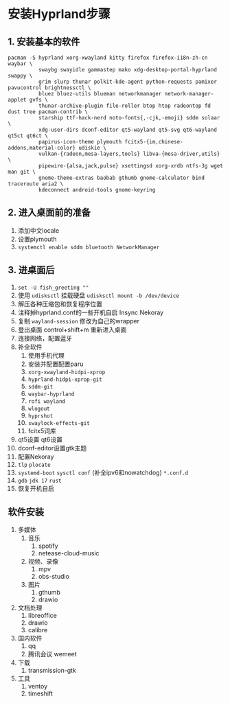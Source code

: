 # 安装Hyprland步骤

## 1. 安装基本的软件

```
pacman -S hyprland xorg-xwayland kitty firefox firefox-i18n-zh-cn waybar \
          swaybg swayidle gammastep mako xdg-desktop-portal-hyprland swappy \
          grim slurp thunar polkit-kde-agent python-requests pamixer pavucontrol brightnessctl \
          bluez bluez-utils blueman networkmanager network-manager-applet gvfs \ 
          thunar-archive-plugin file-roller btop htop radeontop fd dust tree pacman-contrib \
          starship ttf-hack-nerd noto-fonts{,-cjk,-emoji} sddm solaar \ 
          xdg-user-dirs dconf-editor qt5-wayland qt5-svg qt6-wayland qt5ct qt6ct \
          papirus-icon-theme plymouth fcitx5-{im,chinese-addons,material-color} udiskie \
          vulkan-{radeon,mesa-layers,tools} libva-{mesa-driver,utils} \
          pipewire-{alsa,jack,pulse} xsettingsd xorg-xrdb ntfs-3g wget man git \
          gnome-theme-extras baobab gthumb gnome-calculator bind traceroute aria2 \
          kdeconnect android-tools gnome-keyring
```

## 2. 进入桌面前的准备

1. 添加中文locale
2. 设置plymouth
3. `systemctl enable sddm bluetooth NetworkManager`

## 3. 进桌面后

1. `set -U fish_greeting ""`
2. 使用 `udisksctl` 挂载硬盘 `udisksctl mount -b /dev/device`
3. 解压各种压缩包和恢复程序位置
4. 注释掉hyprland.conf的一些开机自启 Insync Nekoray
5. 复制 `wayland-session` 修改为自己的wrapper
6. 登出桌面 control+shift+m 重新进入桌面
7. 连接网络，配置蓝牙
8. 补全软件
   1. 使用手机代理
   2. 安装并配置配置paru
   3. `xorg-xwayland-hidpi-xprop`
   4. `hyprland-hidpi-xprop-git`
   5. `sddm-git`
   6. `waybar-hyprland`
   7. `rofi wayland`
   8. `wlogout`
   9. `hyprshot`
   10. `swaylock-effects-git`
   11. fcitx5词库
9. qt5设置 qt6设置
10. dconf-editor设置gtk主题
11. 配置Nekoray
12. `tlp` `plocate`
13. `systemd-boot` `sysctl conf` (补全ipv6和nowatchdog) `*.conf.d`
14. `gdb` `jdk 17` `rust`
15. 恢复开机自启

## 软件安装

1. 多媒体
   1. 音乐
      1. spotify
      2. netease-cloud-music
   2. 视频、录像
      1. mpv
      2. obs-studio
   3. 图片
      1. gthumb
      2. drawio
2. 文档处理
   1. libreoffice
   2. drawio
   3. calibre
3. 国内软件
   1. qq
   2. 腾讯会议 wemeet
4. 下载
   1. transmission-gtk
5. 工具
   1. ventoy
   2. timeshift
